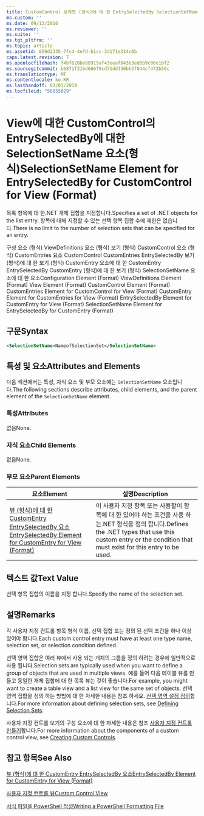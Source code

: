 ```yaml
---
title: CustomControl 보려면 (형식)에 대 한 EntrySelectedBy SelectionSetName 요소 | Microsoft Docs
ms.custom: ''
ms.date: 09/13/2016
ms.reviewer: ''
ms.suite: ''
ms.tgt_pltfrm: ''
ms.topic: article
ms.assetid: 859d2335-7fcd-4efd-b1cc-3d171e334c6b
caps.latest.revision: 7
ms.openlocfilehash: f4bf820be88919af43eeaf043b3ed8b9c06e1bf2
ms.sourcegitcommit: b6871f21bd666f9cd71dd336bb3f844cf472b56c
ms.translationtype: MT
ms.contentlocale: ko-KR
ms.lasthandoff: 02/03/2019
ms.locfileid: "56855029"
---
```

# <a name="selectionsetname-element-for-entryselectedby-for-customcontrol-for-view-format"></a><span data-ttu-id="11792-102">View에 대한 CustomControl의 EntrySelectedBy에 대한 SelectionSetName 요소(형식)</span><span class="sxs-lookup"><span data-stu-id="11792-102">SelectionSetName Element for EntrySelectedBy for CustomControl for View (Format)</span></span>

<span data-ttu-id="11792-103">목록 항목에 대 한.NET 개체 집합을 지정합니다.</span><span class="sxs-lookup"><span data-stu-id="11792-103">Specifies a set of .NET objects for the list entry.</span></span> <span data-ttu-id="11792-104">항목에 대해 지정할 수 있는 선택 항목 집합 수에 제한은 없습니다.</span><span class="sxs-lookup"><span data-stu-id="11792-104">There is no limit to the number of selection sets that can be specified for an entry.</span></span>

<span data-ttu-id="11792-105">구성 요소 (형식) ViewDefinitions 요소 (형식) 보기 (형식) CustomControl 요소 (형식) CustomEntries 요소 CustomControl CustomEntries EntrySelectedBy 보기 (형식)에 대 한 보기 (형식) CustomEntry 요소에 대 한 CustomEntry EntrySelectedBy CustomEntry (형식)에 대 한 보기 (형식) SelectionSetName 요소에 대 한 요소</span><span class="sxs-lookup"><span data-stu-id="11792-105">Configuration Element (Format) ViewDefinitions Element (Format) View Element (Format) CustomControl Element (Format) CustomEntries Element for CustomControl for View (Format) CustomEntry Element for CustomEntries for View (Format) EntrySelectedBy Element for CustomEntry for View (Format) SelectionSetName Element for EntrySelectedBy for CustomEntry (Format)</span></span>

## <a name="syntax"></a><span data-ttu-id="11792-106">구문</span><span class="sxs-lookup"><span data-stu-id="11792-106">Syntax</span></span>

```xml
<SelectionSetName>NameofSelectionSet</SelectionSetName>
```

## <a name="attributes-and-elements"></a><span data-ttu-id="11792-107">특성 및 요소</span><span class="sxs-lookup"><span data-stu-id="11792-107">Attributes and Elements</span></span>

<span data-ttu-id="11792-108">다음 섹션에서는 특성, 자식 요소 및 부모 요소에는 `SelectionSetName` 요소입니다.</span><span class="sxs-lookup"><span data-stu-id="11792-108">The following sections describe attributes, child elements, and the parent element of the `SelectionSetName` element.</span></span>

### <a name="attributes"></a><span data-ttu-id="11792-109">특성</span><span class="sxs-lookup"><span data-stu-id="11792-109">Attributes</span></span>

<span data-ttu-id="11792-110">없음</span><span class="sxs-lookup"><span data-stu-id="11792-110">None.</span></span>

### <a name="child-elements"></a><span data-ttu-id="11792-111">자식 요소</span><span class="sxs-lookup"><span data-stu-id="11792-111">Child Elements</span></span>

<span data-ttu-id="11792-112">없음</span><span class="sxs-lookup"><span data-stu-id="11792-112">None.</span></span>

### <a name="parent-elements"></a><span data-ttu-id="11792-113">부모 요소</span><span class="sxs-lookup"><span data-stu-id="11792-113">Parent Elements</span></span>

|<span data-ttu-id="11792-114">요소</span><span class="sxs-lookup"><span data-stu-id="11792-114">Element</span></span>|<span data-ttu-id="11792-115">설명</span><span class="sxs-lookup"><span data-stu-id="11792-115">Description</span></span>|
|-------------|-----------------|
|[<span data-ttu-id="11792-116">뷰 (형식)에 대 한 CustomEntry EntrySelectedBy 요소</span><span class="sxs-lookup"><span data-stu-id="11792-116">EntrySelectedBy Element for CustomEntry for View (Format)</span></span>](./entryselectedby-element-for-customentry-for-customcontrol-for-view-format.md)|<span data-ttu-id="11792-117">이 사용자 지정 항목 또는 사용할이 항목에 대 한 있어야 하는 조건을 사용 하는.NET 형식을 정의 합니다.</span><span class="sxs-lookup"><span data-stu-id="11792-117">Defines the .NET types that use this custom entry or the condition that must exist for this entry to be used.</span></span>|

## <a name="text-value"></a><span data-ttu-id="11792-118">텍스트 값</span><span class="sxs-lookup"><span data-stu-id="11792-118">Text Value</span></span>

<span data-ttu-id="11792-119">선택 항목 집합의 이름을 지정 합니다.</span><span class="sxs-lookup"><span data-stu-id="11792-119">Specify the name of the selection set.</span></span>

## <a name="remarks"></a><span data-ttu-id="11792-120">설명</span><span class="sxs-lookup"><span data-stu-id="11792-120">Remarks</span></span>

<span data-ttu-id="11792-121">각 사용자 지정 컨트롤 항목 형식 이름, 선택 집합 또는 정의 된 선택 조건을 하나 이상 있어야 합니다.</span><span class="sxs-lookup"><span data-stu-id="11792-121">Each custom control entry must have at least one type name, selection set, or selection condition defined.</span></span>

<span data-ttu-id="11792-122">선택 영역 집합은 여러 뷰에서 사용 되는 개체의 그룹을 정의 하려는 경우에 일반적으로 사용 됩니다.</span><span class="sxs-lookup"><span data-stu-id="11792-122">Selection sets are typically used when you want to define a group of objects that are used in multiple views.</span></span> <span data-ttu-id="11792-123">예를 들어 다음 테이블 뷰를 만들고 동일한 개체 집합에 대 한 목록 뷰는 것이 좋습니다.</span><span class="sxs-lookup"><span data-stu-id="11792-123">For example, you might want to create a table view and a list view for the same set of objects.</span></span> <span data-ttu-id="11792-124">선택 영역 집합을 정의 하는 방법에 대 한 자세한 내용은 참조 하세요. [선택 영역 설정 정의](./defining-selection-sets.md)합니다.</span><span class="sxs-lookup"><span data-stu-id="11792-124">For more information about defining selection sets, see [Defining Selection Sets](./defining-selection-sets.md).</span></span>

<span data-ttu-id="11792-125">사용자 지정 컨트롤 보기의 구성 요소에 대 한 자세한 내용은 참조 [사용자 지정 컨트롤 만들기](./creating-custom-controls.md)합니다.</span><span class="sxs-lookup"><span data-stu-id="11792-125">For more information about the components of a custom control view, see [Creating Custom Controls](./creating-custom-controls.md).</span></span>

## <a name="see-also"></a><span data-ttu-id="11792-126">참고 항목</span><span class="sxs-lookup"><span data-stu-id="11792-126">See Also</span></span>

[<span data-ttu-id="11792-127">뷰 (형식)에 대 한 CustomEntry EntrySelectedBy 요소</span><span class="sxs-lookup"><span data-stu-id="11792-127">EntrySelectedBy Element for CustomEntry for View (Format)</span></span>](./entryselectedby-element-for-customentry-for-customcontrol-for-view-format.md)

[<span data-ttu-id="11792-128">사용자 지정 컨트롤 뷰</span><span class="sxs-lookup"><span data-stu-id="11792-128">Custom Control View</span></span>](./creating-custom-controls.md)

[<span data-ttu-id="11792-129">서식 파일을 PowerShell 작성</span><span class="sxs-lookup"><span data-stu-id="11792-129">Writing a PowerShell Formatting File</span></span>](./writing-a-powershell-formatting-file.md)
